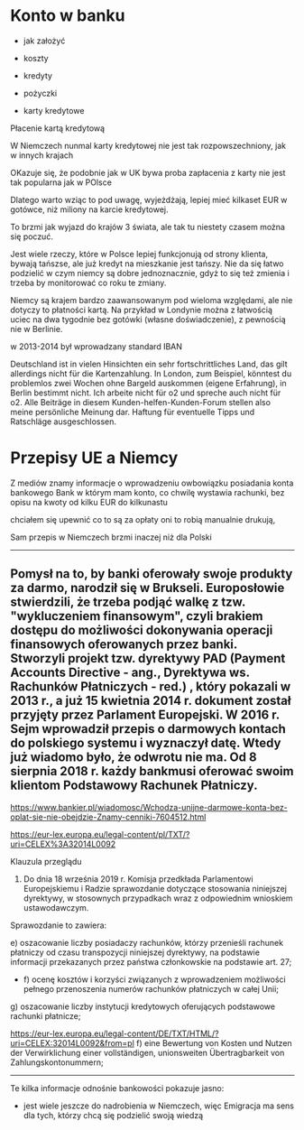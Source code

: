 # Konto w banku

+ jak założyć
+ koszty

+ kredyty
+ pożyczki
+ karty kredytowe



Płacenie kartą kredytową

W Niemczech nunmal karty kredytowej nie jest tak rozpowszechniony, jak w innych krajach

OKazuje się, że podobnie jak w UK bywa proba zapłacenia z karty nie jest tak popularna jak w POlsce

Dlatego warto wziąc to pod uwagę, wyjeżdżają,
lepiej mieć kilkaset EUR w gotówce, niż miliony na karcie kredytowej.

To brzmi jak wyjazd do krajów 3 świata, ale tak tu niestety czasem można się poczuć.

Jest wiele rzeczy, które w Polsce lepiej funkcjonują od strony klienta, bywają tańszse, ale już kredyt na mieszkanie jest tańszy.
Nie da się łatwo podzielić w czym niemcy są dobre jednoznacznie, gdyż to się też zmienia i trzeba by monitorować co roku te zmiany.
 
Niemcy są krajem bardzo zaawansowanym pod wieloma względami, ale nie dotyczy to płatności kartą. 
Na przykład w Londynie można z łatwością uciec na dwa tygodnie bez gotówki (własne doświadczenie), z pewnością nie w Berlinie.


 w 2013-2014 był wprowadzany standard IBAN
 
 
 
 
 
Deutschland ist in vielen Hinsichten ein sehr fortschrittliches Land, das gilt allerdings nicht für die Kartenzahlung. In London, zum Beispiel, könntest du problemlos zwei Wochen ohne Bargeld auskommen (eigene Erfahrung), in Berlin bestimmt nicht.
Ich arbeite nicht für o2 und spreche auch nicht für o2. Alle Beiträge in diesem Kunden-helfen-Kunden-Forum stellen also meine persönliche Meinung dar. Haftung für eventuelle Tipps und Ratschläge ausgeschlossen.
 
 



# Przepisy UE a Niemcy

Z mediów znamy informacje o wprowadzeniu owbowiązku posiadania konta bankowego
Bank w którym mam konto, co chwilę wystawia rachunki, bez opisu na kwoty od kilku EUR do kilkunastu

chciałem się upewnić co to są za opłaty
oni to robią manualnie
drukują, 


Sam przepis w Niemczech brzmi inaczej niż dla Polski

---
Pomysł na to, by banki oferowały swoje produkty za darmo, narodził się w Brukseli. Europosłowie stwierdzili, że trzeba podjąć walkę z tzw. "wykluczeniem finansowym", czyli brakiem dostępu do możliwości dokonywania operacji finansowych oferowanych przez banki. Stworzyli projekt tzw. dyrektywy PAD (Payment Accounts Directive - ang., Dyrektywa ws. Rachunków Płatniczych - red.) , który pokazali w 2013 r., a już 15 kwietnia 2014 r. dokument został przyjęty przez Parlament Europejski. W 2016 r. Sejm wprowadził przepis o darmowych kontach do polskiego systemu i wyznaczył datę. Wtedy już wiadomo było, że odwrotu nie ma. Od 8 sierpnia 2018 r. każdy bankmusi oferować swoim klientom Podstawowy Rachunek Płatniczy.
----

https://www.bankier.pl/wiadomosc/Wchodza-unijne-darmowe-konta-bez-oplat-sie-nie-obejdzie-Znamy-cenniki-7604512.html


https://eur-lex.europa.eu/legal-content/pl/TXT/?uri=CELEX%3A32014L0092

Klauzula przeglądu

1.   Do dnia 18 września 2019 r. Komisja przedkłada Parlamentowi Europejskiemu i Radzie sprawozdanie dotyczące stosowania niniejszej dyrektywy, w stosownych przypadkach wraz z odpowiednim wnioskiem ustawodawczym.

Sprawozdanie to zawiera:

e) oszacowanie liczby posiadaczy rachunków, którzy przenieśli rachunek płatniczy od czasu transpozycji niniejszej dyrektywy, na podstawie informacji przekazanych przez państwa członkowskie na podstawie art. 27;

+ f) ocenę kosztów i korzyści związanych z wprowadzeniem możliwości pełnego przenoszenia numerów rachunków płatniczych w całej Unii;

g) oszacowanie liczby instytucji kredytowych oferujących podstawowe rachunki płatnicze;


https://eur-lex.europa.eu/legal-content/DE/TXT/HTML/?uri=CELEX:32014L0092&from=pl
f) eine Bewertung von Kosten und Nutzen der Verwirklichung einer vollständigen, unionsweiten Übertragbarkeit von Zahlungskontonummern;


---
 
Te kilka informacje odnośnie bankowości pokazuje jasno: 
+ jest wiele jeszcze do nadrobienia w Niemczech, więc Emigracja ma sens dla tych, którzy chcą się podzielić swoją wiedzą



